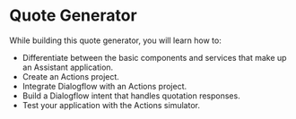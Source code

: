 # Quote Generator

While building this quote generator, you will learn how to:
* Differentiate between the basic components and services that make up an Assistant application.
* Create an Actions project.
* Integrate Dialogflow with an Actions project.
* Build a Dialogflow intent that handles quotation responses.
* Test your application with the Actions simulator.
